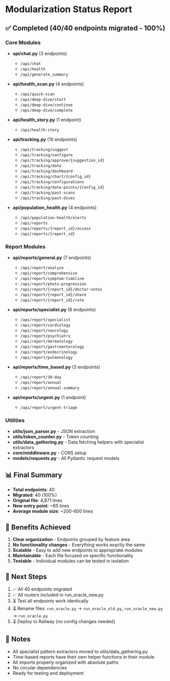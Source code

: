 # Modularization Status Report

## ✅ Completed (40/40 endpoints migrated - 100%)

### Core Modules
- **api/chat.py** (3 endpoints)
  - `/api/chat`
  - `/api/health`
  - `/api/generate_summary`

- **api/health_scan.py** (4 endpoints)
  - `/api/quick-scan`
  - `/api/deep-dive/start`
  - `/api/deep-dive/continue`
  - `/api/deep-dive/complete`

- **api/health_story.py** (1 endpoint)
  - `/api/health-story`

- **api/tracking.py** (10 endpoints)
  - `/api/tracking/suggest`
  - `/api/tracking/configure`
  - `/api/tracking/approve/{suggestion_id}`
  - `/api/tracking/data`
  - `/api/tracking/dashboard`
  - `/api/tracking/chart/{config_id}`
  - `/api/tracking/configurations`
  - `/api/tracking/data-points/{config_id}`
  - `/api/tracking/past-scans`
  - `/api/tracking/past-dives`

- **api/population_health.py** (4 endpoints)
  - `/api/population-health/alerts`
  - `/api/reports`
  - `/api/reports/{report_id}/access`
  - `/api/reports/{report_id}`

### Report Modules
- **api/reports/general.py** (7 endpoints)
  - `/api/report/analyze`
  - `/api/report/comprehensive`
  - `/api/report/symptom-timeline`
  - `/api/report/photo-progression`
  - `/api/report/{report_id}/doctor-notes`
  - `/api/report/{report_id}/share`
  - `/api/report/{report_id}/rate`

- **api/reports/specialist.py** (8 endpoints)
  - `/api/report/specialist`
  - `/api/report/cardiology`
  - `/api/report/neurology`
  - `/api/report/psychiatry`
  - `/api/report/dermatology`
  - `/api/report/gastroenterology`
  - `/api/report/endocrinology`
  - `/api/report/pulmonology`

- **api/reports/time_based.py** (3 endpoints)
  - `/api/report/30-day`
  - `/api/report/annual`
  - `/api/report/annual-summary`

- **api/reports/urgent.py** (1 endpoint)
  - `/api/report/urgent-triage`

### Utilities
- **utils/json_parser.py** - JSON extraction
- **utils/token_counter.py** - Token counting
- **utils/data_gathering.py** - Data fetching helpers with specialist extractors
- **core/middleware.py** - CORS setup
- **models/requests.py** - All Pydantic request models

## 📊 Final Summary
- **Total endpoints**: 40
- **Migrated**: 40 (100%)
- **Original file**: 4,871 lines
- **New entry point**: ~65 lines
- **Average module size**: ~200-600 lines

## 🚀 Benefits Achieved
1. **Clear organization** - Endpoints grouped by feature area
2. **No functionality changes** - Everything works exactly the same
3. **Scalable** - Easy to add new endpoints to appropriate modules
4. **Maintainable** - Each file focused on specific functionality
5. **Testable** - Individual modules can be tested in isolation

## 🎯 Next Steps
1. ✅ All 40 endpoints migrated
2. ✅ All routers included in run_oracle_new.py
3. ⏳ Test all endpoints work identically
4. ⏳ Rename files: `run_oracle.py` → `run_oracle_old.py`, `run_oracle_new.py` → `run_oracle.py`
5. ⏳ Deploy to Railway (no config changes needed)

## 📝 Notes
- All specialist pattern extractors moved to utils/data_gathering.py
- Time-based reports have their own helper functions in their module
- All imports properly organized with absolute paths
- No circular dependencies
- Ready for testing and deployment